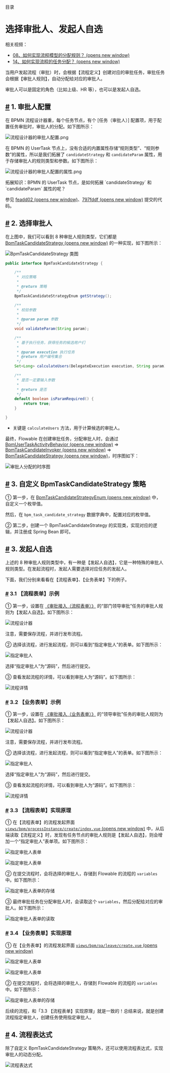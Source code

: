 目录

# 选择审批人、发起人自选

相关视频：

*   [08、如何实现流程模型的分配规则？ (opens new window)](https://t.zsxq.com/04uburRvZ)
*   [14、如何实现流程的任务分配？ (opens new window)](https://t.zsxq.com/04rNvFI2f)

当用户发起流程（审批）时，会根据【流程定义】创建对应的审批任务，审批任务会根据【审批人规则】，自动分配给对应的审批人。

审批人可以是固定的角色（比如上级、HR 等），也可以是发起人自选。

## [#](#_1-审批人配置) 1. 审批人配置

在 BPMN 流程设计器重，每个任务节点，有个 \[任务（审批人）\] 配置项，用于配置任务审批时，审批人的分配。如下图所示：

![流程设计器的审批人配置.png](./static/流程设计器的审批人配置.png)

在 BPMN 的 UserTask 节点上，没有合适的内置属性存储“规则类型”、“规则参数”的属性，所以是我们拓展了 `candidateStrategy` 和 `candidateParam` 属性，用于存储审批人的规则类型和参数。如下图所示：

![流程设计器的审批人配置的属性.png](./static/流程设计器的审批人配置的属性.png)

拓展知识：BPMN 的 UserTask 节点，是如何拓展 \`candidateStrategy\` 和 \`candidateParam\` 属性的呢？

参见 [feadd02 (opens new window)](https://gitee.com/yudaocode/yudao-ui-admin-vue3/commit/feadd022e7c0e67e5176b0bddc0361f4ef90da4b)、[797fddf (opens new window)](https://gitee.com/zhijiantianya/ruoyi-vue-pro/commit/cdbcd4d673d491ad5203b8cdb05b00919deda6c9) 提交的代码。

## [#](#_2-选择审批人) 2. 选择审批人

在上图中，我们可以看到 8 种审批人规则类型，它们都是 [BpmTaskCandidateStrategy (opens new window)](https://github.com/YunaiV/ruoyi-vue-pro/blob/master/yudao-module-bpm/yudao-module-bpm-biz/src/main/java/cn/iocoder/yudao/module/bpm/framework/flowable/core/candidate/BpmTaskCandidateStrategy.java) 的一种实现，如下图所示：

![BpmTaskCandidateStrategy 类图](./static/BpmTaskCandidateStrategy.png)

```java
public interface BpmTaskCandidateStrategy {

    /**
     * 对应策略
     *
     * @return 策略
     */
    BpmTaskCandidateStrategyEnum getStrategy();

    /**
     * 校验参数
     *
     * @param param 参数
     */
    void validateParam(String param);

    /**
     * 基于执行任务，获得任务的候选用户们
     *
     * @param execution 执行任务
     * @return 用户编号集合
     */
    Set<Long> calculateUsers(DelegateExecution execution, String param);

    /**
     * 是否一定要输入参数
     *
     * @return 是否
     */
    default boolean isParamRequired() {
        return true;
    }

}

```

*   关键是 `calculateUsers` 方法，用于计算候选的审批人。

最终，Flowable 在创建审批任务，分配审批人时，会通过 [BpmUserTaskActivityBehavior (opens new window)](https://github.com/YunaiV/ruoyi-vue-pro/blob/master/yudao-module-bpm/yudao-module-bpm-biz/src/main/java/cn/iocoder/yudao/module/bpm/framework/flowable/core/behavior/BpmUserTaskActivityBehavior.java) => [BpmTaskCandidateInvoker (opens new window)](https://github.com/YunaiV/ruoyi-vue-pro/blob/master/yudao-module-bpm/yudao-module-bpm-biz/src/main/java/cn/iocoder/yudao/module/bpm/framework/flowable/core/candidate/BpmTaskCandidateInvoker.java) => [BpmTaskCandidateStrategy (opens new window)](https://github.com/YunaiV/ruoyi-vue-pro/blob/master/yudao-module-bpm/yudao-module-bpm-biz/src/main/java/cn/iocoder/yudao/module/bpm/framework/flowable/core/candidate/BpmTaskCandidateStrategy.java)，时序图如下：

![审批人分配的时序图](./static/审批人分配的时序图.png)

## [#](#_3-自定义-bpmtaskcandidatestrategy-策略) 3. 自定义 BpmTaskCandidateStrategy 策略

① 第一步，在 [BpmTaskCandidateStrategyEnum (opens new window)](https://github.com/YunaiV/ruoyi-vue-pro/blob/master/yudao-module-bpm/yudao-module-bpm-biz/src/main/java/cn/iocoder/yudao/module/bpm/framework/flowable/core/enums/BpmTaskCandidateStrategyEnum.java) 中，自定义一个枚举值。

然后，在 `bpm_task_candidate_strategy` 数据字典中，配置对应的枚举值。

② 第二步，创建一个 BpmTaskCandidateStrategy 的实现类，实现对应的逻辑，并注册成 Spring Bean 即可。

## [#](#_3-发起人自选) 3. 发起人自选

上述的 8 种审批人规则类型中，有一种是【发起人自选】，它是一种特殊的审批人规则类型。在发起流程时，发起人需要选择对应任务的发起人。

下面，我们分别来看看在【流程表单】、【业务表单】下的例子。

### [#](#_3-1-【流程表单】示例) 3.1 【流程表单】示例

① 第一步，设置在 [《审批接入（流程表单）》](/bpm/use-bpm-form/) 的“部门领导审批”任务的审批人规则为【发起人自选】。如下图所示：

![流程设计器](./static/流程表单-流程设计器.png)

注意，需要保存流程，并进行发布流程。

② 选择该流程，进行发起流程，则可以看到“指定审批人”的表单。如下图所示：

![指定审批人](./static/流程表单-指定审批人.png)

选择“指定审批人”为“源码”，然后进行提交。

③ 查看发起流程的详情，可以看到审批人为“源码”。如下图所示：

![流程详情](./static/流程表单-流程详情.png)

### [#](#_3-2-【业务表单】示例) 3.2 【业务表单】示例

① 第一步，设置在 [《审批接入（业务表单）》](/bpm/use-business-form/) 的“领导审批”任务的审批人规则为【发起人自选】。如下图所示：

![流程设计器](./static/业务表单-流程设计器.png)

注意，需要保存流程，并进行发布流程。

② 选择该流程，进行发起流程，则可以看到“指定审批人”的表单。如下图所示：

![指定审批人](./static/业务表单-指定审批人.png)

选择“指定审批人”为“源码”，然后进行提交。

③ 查看发起流程的详情，可以看到审批人为“源码”。如下图所示：

![流程详情](./static/业务表单-流程详情.png)

### [#](#_3-3-【流程表单】实现原理) 3.3 【流程表单】实现原理

① 在【流程表单】的流程发起界面 [`views/bpm/processInstance/create/index.vue` (opens new window)](https://github.com/yudaocode/yudao-ui-admin-vue3/blob/master/src/views/bpm/processInstance/create/index.vue#L54-L82) 中，从后端读取【流程定义】时，发现有任务节点的审批人规则是【发起人自选】，则会增加一个“指定审批人”表单项。如下图所示：

![指定审批人表单](./static/流程表单-指定审批人表单.png)

![指定审批人表单](./static/流程表单-指定审批人表单2.png)

② 在提交流程时，会将选择的审批人，存储到 Flowable 的流程的 `variables` 中。如下图所示：

![指定审批人表单的存储](./static/流程表单-指定审批人表单的存储.png)

③ 最终审批任务在分配审批人时，会读取这个 `variables`，然后分配给对应的审批人。如下图所示：

![指定审批人表单的读取](./static/流程表单-指定审批人表单的读取.png)

### [#](#_3-4-【业务表单】实现原理) 3.4 【业务表单】实现原理

① 在【业务表单】的流程发起界面 [`views/bpm/oa/leave/create.vue` (opens new window)](https://github.com/yudaocode/yudao-ui-admin-vue3/blob/master/src/views/bpm/oa/leave/create.vue#L40-L69)

![指定审批人表单](./static/业务表单-指定审批人表单.png)

![指定审批人表单](./static/业务表单-指定审批人表单2.png)

② 在提交流程时，会将选择的审批人，存储到 Flowable 的流程的 `variables` 中。如下图所示：

![指定审批人表单的存储](./static/业务表单-指定审批人表单的存储.png)

后续的流程，和「3.3 【流程表单】实现原理」就是一致的！总结来说，就是创建流程指定审批人，创建任务使用指定审批人。

## [#](#_4-流程表达式) 4. 流程表达式

除了自定义 BpmTaskCandidateStrategy 策略外，还可以使用流程表达式，实现审批人的动态分配。

![流程表达式](./static/BpmTaskAssignLeaderExpressionConfig.png)